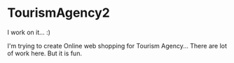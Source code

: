 # TourismAgency2
I work on it... :)


I'm trying to create Online web shopping for Tourism Agency... There are lot of work here. But it is fun.
